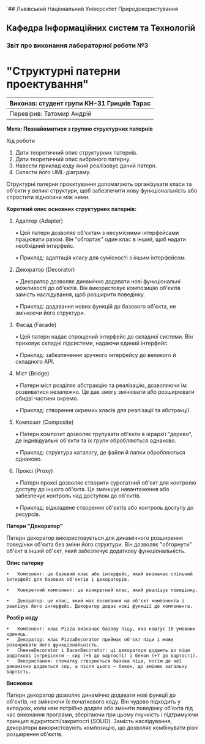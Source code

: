 `## Львівський Національний Університет Природокористування
## Кафедра Інформаційних систем та Технологій



### Звіт про виконання лабораторної роботи №3
# "Структурні патерни проектування"



| Виконав: студент групи КН-31 Грицків Тарас |
|----------------------------------------------|
| Перевірив: Татомир Андрій                    |




**Мета: Познайомитися з групою структурних патернів**


Хід роботи

1. Дати теоретичний опис структурних патернів.
2. Дати теоретичний опис вибраного патерну.
3. Навести приклад коду який реалізовує даний патерн.
4. Скласти його UML-діаграму.

Структурні патерни проєктування допомагають організувати класи та об'єкти у великі структури, щоб забезпечити нову функціональність або спростити відносини між ними.

**Короткий опис основних структурних патернів:**

1. Адаптер (Adapter)

    •   Цей патерн дозволяє об'єктам з несумісними інтерфейсами працювати разом. Він "обгортає" один клас в інший, щоб надати необхідний інтерфейс.

    •   Приклад: адаптація класу для сумісності з іншим інтерфейсом.

2. Декоратор (Decorator)

    •   Декоратор дозволяє динамічно додавати нові функціональні можливості до об'єктів. Він використовує композицію об'єктів замість наслідування, щоб розширити поведінку.

    •   Приклад: додавання нових функцій до базового об'єкта, не змінюючи його структури.

3. Фасад (Facade)

    •   Цей патерн надає спрощений інтерфейс до складної системи. Він приховує складні підсистеми, надаючи єдиний інтерфейс.

    •   Приклад: забезпечення зручного інтерфейсу до великого й складного API.

4. Міст (Bridge)

    •   Патерн міст розділяє абстракцію та реалізацію, дозволяючи їм розвиватися незалежно. Це дає змогу змінювати або розширювати обидві частини окремо.

    •   Приклад: створення окремих класів для реалізації та абстракції.

5. Композит (Composite)

    •   Патерн композит дозволяє групувати об'єкти в ієрархії "дерево", де індивідуальні об'єкти та їх групи обробляються однаково.

    •   Приклад: структура каталогу, де файли й папки обробляються однаково.

6. Проксі (Proxy)

    •   Патерн проксі дозволяє створити сурогатний об'єкт для контролю доступу до іншого об'єкта. Це зменшує навантаження або забезпечує контроль над доступом до об'єктів.

    •   Приклад: відкладене створення об'єктів або контроль доступу до ресурсів.

**Патерн "Декоратор"**

Патерн декоратор використовується для динамічного розширення поведінки об'єкта без зміни його структури. Він дозволяє "обгорнути" об'єкт в інший об'єкт, який забезпечує додаткову функціональність.

**Опис патерну**

    •   Компонент: це базовий клас або інтерфейс, який визначає спільний інтерфейс для базових об'єктів і декораторів.

    •   Конкретний компонент: це конкретний клас, який реалізує поведінку.

    •   Декоратор: це клас, який має посилання на об'єкт компонента і реалізує його інтерфейс. Декоратор додає нові функції до компонента.

**Розбір коду**

    •   Компонент: клас Pizza визначає базову піцу, яка коштує 10 умовних одиниць.
    •   Декоратор: клас PizzaDecorator приймає об'єкт піци і може розширювати його функціональність.
    •   CheeseDecorator і BaconDecorator: ці декоратори додають до піци додаткові інгредієнти — сир (+5 до вартості) і бекон (+7 до вартості).
    •   Використання: спочатку створюється базова піца, потім до неї динамічно додається сир, а після цього — бекон, що змінює загальну вартість.

**Висновок**

Патерн декоратор дозволяє динамічно додавати нові функції до об'єктів, не змінюючи їх початкового коду. Він чудово підходить у випадках, коли нам потрібно додати або змінити поведінку об'єкта під час виконання програми, зберігаючи при цьому гнучкість і підтримуючи принцип відкритості/закритості (SOLID). Замість наслідування, декоратори використовують композицію, що дозволяє комбінувати різні розширення об'єктів.